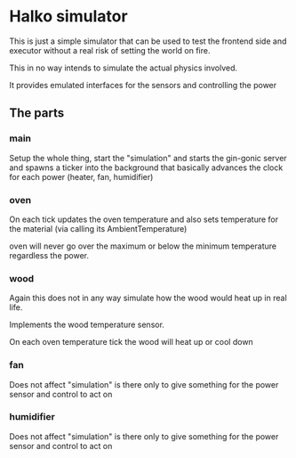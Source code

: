 # Halko simulator

This is just a simple simulator that can be used to test the frontend side
and executor without a real risk of setting the world on fire. 

This in no way intends to simulate the actual physics involved.

It provides emulated interfaces for the sensors and controlling the power

## The parts

### main

Setup the whole thing, start the "simulation" and starts the gin-gonic
server and spawns a ticker into the background that basically advances the 
clock for each power (heater, fan, humidifier)

### oven

On each tick updates the oven temperature and also sets temperature
for the material (via calling its AmbientTemperature)

oven will never go over the maximum or below the minimum temperature 
regardless the power.

### wood 

Again this does not in any way simulate how the wood would heat up in real life.

Implements the wood temperature sensor.

On each oven temperature tick the wood will heat up or cool down

### fan

Does not affect "simulation" is there only to give something for the power sensor and
control to act on

### humidifier

Does not affect "simulation" is there only to give something for the power sensor and
control to act on
